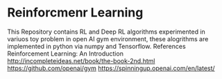 # Reinforcmenr Learning
This Repository contains RL and Deep RL algorithms experimented in variuos toy problem in open AI gym environment, these alogrithms are implemented in python via numpy and Tensorflow.
References
Reinforcement Learning: An Introduction http://incompleteideas.net/book/the-book-2nd.html
https://github.com/openai/gym
https://spinningup.openai.com/en/latest/
